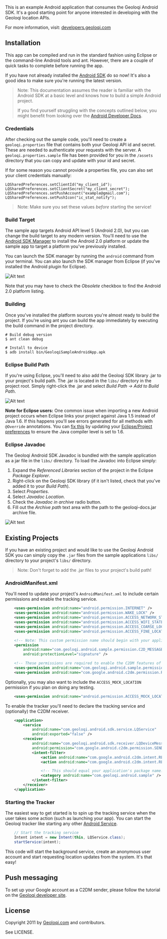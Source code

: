 This is an example Android application that consumes the Geoloqi
Android SDK. It's a good starting point for anyone interested in
developing with the Geoloqi location APIs.

For more information, visit: [developers.geoloqi.com][geoloqi-dev-site]

## Installation

This app can be compiled and run in the standard fashion using Eclipse or
the command-line Android tools and ant. However, there are a couple of
quick tasks to complete before running the app.

If you have not already installed the [Android SDK][android-sdk]
do so now! It's also a good idea to make sure you're running the latest version.

> Note: This documentation assumes the reader is familiar with the Android SDK
> at a basic level and knows how to build a simple Android project.
>
> If you find yourself struggling with the concepts outlined below, you might
> benefit from looking over the [Android Developer Docs][android-docs].

### Credentials

After checking out the sample code, you'll need to create a
`geoloqi.properties` file that contains both your Geoloqi API id
and secret. These are needed to authenticate your requests with the
server. A `geoloqi.properties.sample` file has been provided for you
in the `/assets` directory that you can copy and update with your
id and secret.

If for some reason you cannot provide a properties file, you can also
set your client credentials manually:

    LQSharedPreferences.setClientId("my_client_id");
    LQSharedPreferences.setClientSecret("my_client_secret");
    LQSharedPreferences.setPushAccount("example@gmail.com");
    LQSharedPreferences.setPushIcon("ic_stat_notify");

> Note: Make sure you set these values *before* starting the service!

### Build Target

The sample app targets Android API level 5 (Android 2.0), but you can change
the build target to any modern version. You'll need to use the 
[Android SDK Manager][android-sdk-components] to install the Android 2.0
platform or update the sample app to target a platform you've previously installed.

You can launch the SDK manager by running the `android` command from your
terminal. You can also launch the SDK manager from Eclipse (if you've installed
the Android plugin for Eclipse).

![Alt text](https://raw.github.com/geoloqi/Geoloqi-Android-SDK/master/docs/images/android-sdk-manager-20.png)

Note that you may have to check the *Obsolete* checkbox to find the Android 2.0
platform listing.

### Building

Once you've installed the platform sources you're almost ready to build the
project. If you're using ant you can build the app immediately by executing
the build command in the project directory.

    # Build debug version
    $ ant clean debug

    # Install to device
    $ adb install bin/GeoloqiSampleAndroidApp.apk

### Eclipse Build Path

If you're using Eclipse, you'll need to also add the Geoloqi SDK library
.jar to your project's build path. The .jar is located in the `libs/`
directory in the project root. Simply right-click the .jar and select
*Build Path -> Add to Build Path*.

![Alt text](https://raw.github.com/geoloqi/Geoloqi-Android-SDK/master/docs/images/eclipse-build-path.png)

**Note for Eclipse users:** One common issue when importing a new Android project
occurs when Eclipse links your project against Java 1.5 instead of Java 1.6. If this
happens you'll see errors generated for all methods with `@Override` annotations.
You can [fix this][stackoverflow-override] by updating your [Eclipse/Project
preferences][eclipse-compiler-image] to ensure the Java compiler level is set to 1.6.

### Eclipse Javadoc

The Geoloqi Android SDK Javadoc is bundled with the sample application as
a jar file in the `libs/` directory. To load the Javadoc into Eclipse simply:

1. Expand the *Referenced Libraries* section of the project in the Eclipse *Package Explorer*.
2. Right-click on the Geoloqi SDK library (if it isn't listed, check that you've added it to your *Build Path*).
3. Select *Properties*.
4. Select *Javadoc Location*.
5. Check the *Javadoc in archive* radio button.
6. Fill out the *Archive path* text area with the path to the geoloqi-docs.jar archive file.

![Alt text](https://raw.github.com/geoloqi/Geoloqi-Android-SDK/master/docs/images/eclipse-javadoc.png)

## Existing Projects

If you have an existing project and would like to use the Geoloqi Android SDK
you can simply copy the `.jar` files from the sample applications `libs/`
directory to your project's `libs/` directory.

> Note: Don't forget to add the .jar files to your project's build path!

### AndroidManifest.xml

You'll need to update your project's `AndroidManifest.xml` to include certain
permissions and enable the tracking service.

```xml
    <uses-permission android:name="android.permission.INTERNET" />
    <uses-permission android:name="android.permission.WAKE_LOCK" />
    <uses-permission android:name="android.permission.ACCESS_NETWORK_STATE" />
    <uses-permission android:name="android.permission.ACCESS_WIFI_STATE" />
    <uses-permission android:name="android.permission.ACCESS_COARSE_LOCATION" />
    <uses-permission android:name="android.permission.ACCESS_FINE_LOCATION" />

    <!-- Note: This custom permission name should begin with your application's package name! -->
    <permission
        android:name="com.geoloqi.android.sample.permission.C2D_MESSAGE"
        android:protectionLevel="signature" />

    <!-- These permissions are required to enable the C2DM features of the SDK. -->
    <uses-permission android:name="com.geoloqi.android.sample.permission.C2D_MESSAGE" />
    <uses-permission android:name="com.google.android.c2dm.permission.RECEIVE" />
```

Optionally, you may also want to include the `ACCESS_MOCK_LOCATION` permission if you plan on doing any testing.

```xml
    <uses-permission android:name="android.permission.ACCESS_MOCK_LOCATION" />
```

To enable the tracker you'll need to declare the tracking service and 
(optionally) the C2DM receiver.

```xml
    <application>
        <service
            android:name="com.geoloqi.android.sdk.service.LQService"
            android:exported="false" />
        <receiver
            android:name="com.geoloqi.android.sdk.receiver.LQDeviceMessagingReceiver"
            android:permission="com.google.android.c2dm.permission.SEND">
            <intent-filter>
                <action android:name="com.google.android.c2dm.intent.RECEIVE" />
                <action android:name="com.google.android.c2dm.intent.REGISTRATION" />

                <!-- This should equal your application's package name! -->
                <category android:name="com.geoloqi.android.sample" />
            </intent-filter>
        </receiver>
    </application>
```

### Starting the Tracker

The easiest way to get started is to spin up the tracking service when
the user takes some action (such as launching your app). You can start
the Geoloqi tracker like starting any other [Android Service][android-service].

```java
    // Start the tracking service
    Intent intent = new Intent(this, LQService.class);
    startService(intent);
```

This code will start the background service, create an anonymous user
account and start requesting location updates from the system. It's that easy!

## Push messaging

To set up your Google account as a C2DM sender, please follow the
tutorial on the [Geoloqi developer site][push-messaging].

## License

Copyright 2011 by [Geoloqi.com][geoloqi-site] and contributors.

See LICENSE.

[geoloqi-site]: https://geoloqi.com/
[geoloqi-dev-site]: https://developers.geoloqi.com/
[android-docs]: http://developer.android.com/
[android-sdk]: http://developer.android.com/sdk/index.html
[android-sdk-components]: http://developer.android.com/sdk/adding-components.html
[android-service]: http://developer.android.com/reference/android/app/Service.html
[stackoverflow-override]: http://stackoverflow.com/a/1678170/772122
[eclipse-compiler-image]: https://raw.github.com/geoloqi/Geoloqi-Android-SDK/master/docs/images/eclipse-compiler.png
[push-messaging]: https://developers.geoloqi.com/android/push-notifications
